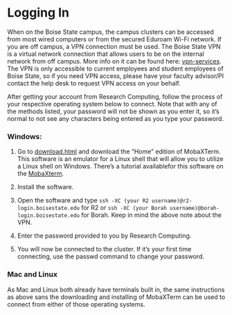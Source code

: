 # Logging In
When on the Boise State campus, the campus clusters can be accessed from most wired computers or from the secured Eduroam Wi-Fi network.
If you are off campus, a VPN connection must be used. 
The Boise State VPN is a virtual network connection that allows users to be on the internal network from off campus. 
More info on it can be found here: 
[vpn-services](https://www.boisestate.edu/oit-network/vpn-services/). 
The VPN is only accessible to current employees and student employees of Boise State, so if you need VPN access, please have your faculty advisor/PI contact the help desk to request VPN access on your behalf.

After getting your account from Research Computing, follow the process of your respective operating system below to connect. 
Note that with any of the methods listed, your password will not be shown as you enter it, so it’s normal to not see any characters being entered as you type your password.

### Windows:

1. Go to [download.html](https://mobaxterm.mobatek.net/download.html) and download the “Home” edition of MobaXTerm.
This software is an emulator for a Linux shell that will allow you to utilize a Linux shell on Windows. 
There’s a tutorial availablefor this software on the [MobaXterm](https://mobaxterm.mobatek.net/demo.html).

2. Install the software.

3. Open the software and type `ssh -XC (your R2 username)@r2-login.boisestate.edu` for R2 or `ssh -XC (your Borah username)@borah-login.boisestate.edu` for Borah. 
Keep in mind the above note about the VPN.

4. Enter the password provided to you by Research Computing.

5. You will now be connected to the cluster. 
If it’s your first time connecting, use the passwd command to change your password.

### Mac and Linux

As Mac and Linux both already have terminals built in, the same instructions as above sans the downloading and installing of MobaXTerm can be used to connect from either of those operating systems.
